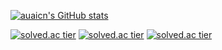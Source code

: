 [![auaicn's GitHub stats](https://github-readme-stats.vercel.app/api?username=auaicn&count_private=true&theme=onedark)](https://github.com/anuraghazra/github-readme-stats)

[![solved.ac tier](http://mazassumnida.wtf/api/generate_badge?boj={userid})](https://solved.ac/auaicn)
[![solved.ac tier](http://mazassumnida.wtf/api/v2/generate_badge?boj={userid})](https://solved.ac/auaicn)
[![solved.ac tier](http://mazassumnida.wtf/api/mini/generate_badge?boj={userid})](https://solved.ac/auaicn)
